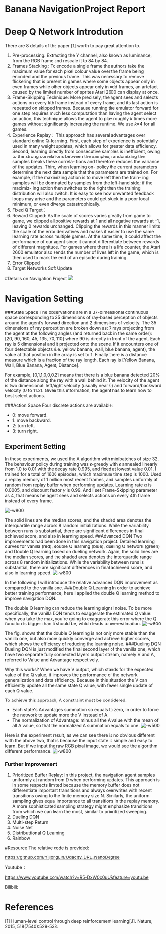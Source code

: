 # Banana NavigationProject Report

# Deep Q Network Introdution
There are 8 details of the paper [1] worth to pay great attention to.
1. Pre-processing: Extracting the Y channel, also known as luminance, from the RGB frame and rescale it to 84 by 84. 
2. Frames Stacking : To encode a single frame the authors take the maximum value for each pixel colour value over the frame being encoded and the previous frame. This was necessary to remove flickering that is present in games where some objects appear only in even frames while other objects appear only in odd frames, an artefact caused by the limited number of sprites Atari 2600 can display at once.
3. Frame-Skipping Technique: More precisely, the agent sees and selects actions on every $k$th frame instead of every frame, and its last action is repeated on skipped frames. Because running the emulator forward for one step requires much less computation than having the agent select an action, this technique allows the agent to play roughly $k$ times more games without significantly increasing the runtime. We use $k$=4 for all games.
4. Experience Replay： This approach has several advantages over standard online Q-learning. First, each step of experience is potentially used in many weight updates, which allows for greater data efficiency. Second, learning directly from consecutive samples is inefficient, owing to the strong correlations between the samples; randomizing the samples breaks these correla- tions and therefore reduces the variance of the updates. Third, when learning on- policy the current parameters determine the next data sample that the parameters are trained on. For example, if the maximizing action is to move left then the train- ing samples will be dominated by samples from the left-hand side; if the maximiz- ing action then switches to the right then the training distribution will also switch. It is easy to see how unwanted feedback loops may arise and the parameters could get stuck in a poor local minimum, or even diverge catastrophically.
5. Fixed Q Target：
6. Reward Clipped: As the scale of scores varies greatly from game to game, we clipped all positive rewards at 1 and all negative rewards at -1, leaving 0 rewards unchanged. Clipping the rewards in this manner limits the scale of the error derivatives and makes it easier to use the same learning rate across multiple games. At the same time, it could affect the performance of our agent since it cannot differentiate between rewards of different magnitude. For games where there is a life counter, the Atari 2600 emulator also sends the number of lives left in the game, which is then used to mark the end of an episode during training.
7. Error Clipped
8. Target Networks Soft Update


#Details on Navigation Project
![](https://user-images.githubusercontent.com/10624937/42135619-d90f2f28-7d12-11e8-8823-82b970a54d7e.gif)
# Navigation Setting
###State Space
The observations are in a 37-dimensional continuous space corresponding to 35 dimensions of ray-based perception of objects around the agent’s forward direction and 2 dimensions of velocity. The 35 dimensions of ray perception are broken down as: 7 rays projecting from the agent at the following angles (and returned back in the same order): [20, 90, 160, 45, 135, 70, 110] where 90 is directly in front of the agent. Each ray is 5 dimensional and it projected onto the scene. If it encounters one of four detectable objects (i.e. yellow banana, wall, blue banana, agent), the value at that position in the array is set to 1. Finally there is a distance measure which is a fraction of the ray length. Each ray is [Yellow Banana, Wall, Blue Banana, Agent, Distance]. 

For example, [0,1,1,0,0,0.2] means that there is a blue banana detected 20% of the distance along the ray with a wall behind it. The velocity of the agent is two dimensional: left/right velocity (usually near 0) and forward/backward velocity (0 to 11.2). Given this information, the agent has to learn how to best select actions. 

###Action Space
Four discrete actions are available:
* 0: move forward.
* 1: move backward.
* 2: turn left.
* 3: turn right.


## Experiment Setting
In these experiments, we used the A algorithm with minibatches of size 32. The behaviour policy during training was $\epsilon$-greedy with $\epsilon$ annealed linearly from 1.0 to 0.01 with the decay rate 0.995, and fixed at lowest value 0.01. I trained for a total of 1600 episodes, which maximum time step is 1000. Used a replay memory of 1 million most recent frames, and samples uniformly at random from replay buffer when performing updates. Learning rate $\alpha$ is 0.0005, and discount factor $\gamma$ is 0.99. And I set Frame-Skipping parameter as 4, that means he agent sees and selects actions on every $4$th frame instead of every frame. 

![-w800](media/15507609593292/vanilla_dqn.png)

The solid lines are the median scores, and the shaded area denotes the interquartile range across 8 random initializations. While the variability between runs is substantial, there are significant differences in final achieved score, and also in learning speed.
##Advanced DQN
Two improvements had been done in this navigation project. Detailed learning curves for vanilla (red), double Q learning (blue), dueling Q network (green) and Double Q learning based on dueling network.  Again, the solid lines are the median scores, and the shaded area denotes the interquartile range across 8 random initializations. While the variability between runs is substantial, there are significant differences in final achieved score, and also in learning speed.
![-w800](media/15507609593292/all_the_data.png)

In the following I will introduce the relative advanced DQN improvement as compared to the vanilla one.
###Double Q Learning
In order to achieve better training performance, here I applied the double Q learning method to improve navigation DQN.

The double Q learning can reduce the learning signal noise. To be more specifically, the vanilla DQN tends to exaggerate the estimated Q value: when you take the max, you're going to exaggerate this error where the Q function is bigger than it should be, which leads to overestimation.
![-w800](media/15507609593292/double_dqn.png)

The fig. shows that the double Q learning is not only more stable than the vanilla one,  but also more quickly converge and achieve higher scores, which shows the efficiency of reducing the learning noise.
###Dueling DQN
Dueling DQN is just modified the final second layer of the vanilla one, which have two separate fully connected layers output stream, namely V and A, referred to Value and Advantage respectively.

Why this works? When we have V output, which stands for the expected value of the Q value, it improves the performance of the network generalization and data efficiency. Because in this situation the V can efficiently update all the same state Q value, with fewer single update of each Q value.

To achieve this approach, A constraint must be considered.
* Each state's Advantages summation so equals to zero, in order to force the network to update more the V instead of A.
* The normalization of Advantage: minus all the A value with the mean of all A value, so that the normalized A summation equals to one.
![-w500](media/15503053697557/15505457464422.jpg)

Here is the experiment result, as we can see there is no obvious different with the above two, that is because the input state is simple and easy to learn. But if we input the raw RGB pixal image, we would see the algorithm different performance.
![-w800](media/15507609593292/dueling_dqn.png)


### Further Improvement
1. Prioritized Buffer Replay:
In this project, the navigation agent samples uniformly at random from D when performing updates. This approach is in some respects limited because the memory buffer does not differentiate important transitions and always overwrites with recent transitions owing to the finite memory size N. Similarly, the uniform sampling gives equal importance to all transitions in the replay memory. A more sophisticated sampling strategy might emphasize transitions from which we can learn the most, similar to prioritized sweeping.
1. Dueling DQN
2. Multi-step Return
3. Noise Net
4. Distributtional Q Learning
7. Rainbow


#Resource
The relative code is provided: 

https://github.com/YijiongLin/Udacity_DRL_NanoDegree

Youtube：

https://www.youtube.com/watch?v=R5-DxW0c0uU&feature=youtu.be

Bilibili:

#  References

[1] Human-level control through deep reinforcement learning[J]. Nature, 2015, 518(7540):529-533.